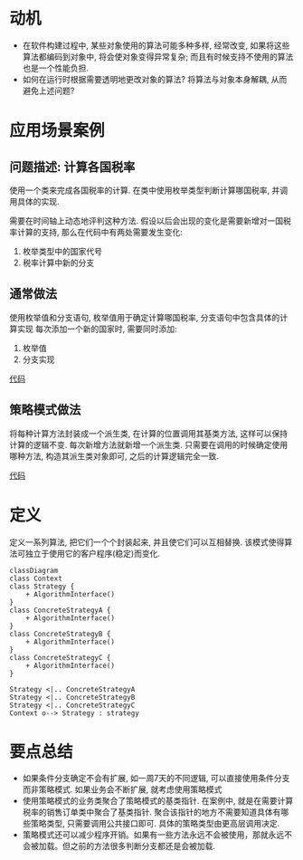# 动机
- 在软件构建过程中, 某些对象使用的算法可能多种多样, 经常改变, 如果将这些算法都编码到对象中, 将会使对象变得异常复杂; 而且有时候支持不使用的算法也是一个性能负担. 
- 如何在运行时根据需要透明地更改对象的算法? 将算法与对象本身解耦, 从而避免上述问题? 

# 应用场景案例
## 问题描述: 计算各国税率
使用一个类来完成各国税率的计算. 在类中使用枚举类型判断计算哪国税率, 并调用具体的实现. 

需要在时间轴上动态地评判这种方法. 假设以后会出现的变化是需要新增对一国税率计算的支持, 那么在代码中有两处需要发生变化: 

1. 枚举类型中的国家代号
2. 税率计算中新的分支

## 通常做法
使用枚举值和分支语句, 枚举值用于确定计算哪国税率, 分支语句中包含具体的计算实现
每次添加一个新的国家时, 需要同时添加: 
1. 枚举值
1. 分支实现

[代码](no_pattern.cpp)

## 策略模式做法
将每种计算方法封装成一个派生类, 在计算的位置调用其基类方法, 这样可以保持计算的逻辑不变. 每次新增方法就新增一个派生类. 只需要在调用的时候确定使用哪种方法, 构造其派生类对象即可, 之后的计算逻辑完全一致.

[代码](strategy.cpp)

# 定义
定义一系列算法, 把它们一个个封装起来, 并且使它们可以互相替换. 该模式使得算法可独立于使用它的客户程序(稳定)而变化.

```mermaid
classDiagram
class Context
class Strategy {
    + AlgorithmInterface()
}
class ConcreteStrategyA {
    + AlgorithmInterface()
}
class ConcreteStrategyB {
    + AlgorithmInterface()
}
class ConcreteStrategyC {
    + AlgorithmInterface()
}

Strategy <|.. ConcreteStrategyA
Strategy <|.. ConcreteStrategyB
Strategy <|.. ConcreteStrategyC
Context o--> Strategy : strategy
```

# 要点总结
- 如果条件分支确定不会有扩展, 如一周7天的不同逻辑, 可以直接使用条件分支而非策略模式. 如果业务会不断扩展, 就考虑使用策略模式
- 使用策略模式的业务类聚合了策略模式的基类指针. 在案例中, 就是在需要计算税率的销售订单类中聚合了基类指针. 聚合该指针的地方不需要知道具体有哪些策略类型, 只需要调用公共接口即可. 具体的策略类型由更高层调用决定. 
- 策略模式还可以减少程序开销。如果有一些方法永远不会被使用，那就永远不会被加载。但之前的方法很多判断分支都还是会被加载. 
